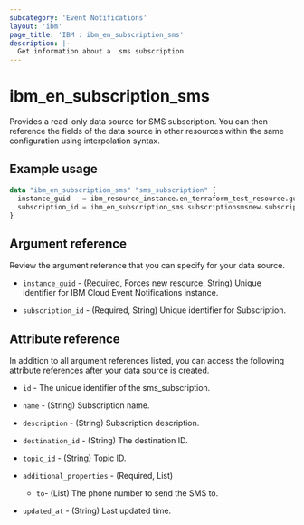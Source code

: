 ```yaml
---
subcategory: 'Event Notifications'
layout: 'ibm'
page_title: 'IBM : ibm_en_subscription_sms'
description: |-
  Get information about a  sms subscription
---
```


# ibm_en_subscription_sms

Provides a read-only data source for SMS subscription. You can then reference the fields of the data source in other resources within the same configuration using interpolation syntax.

## Example usage

```terraform
data "ibm_en_subscription_sms" "sms_subscription" {
  instance_guid   = ibm_resource_instance.en_terraform_test_resource.guid
  subscription_id = ibm_en_subscription_sms.subscriptionsmsnew.subscription_id
}
```

## Argument reference

Review the argument reference that you can specify for your data source.

- `instance_guid` - (Required, Forces new resource, String) Unique identifier for IBM Cloud Event Notifications instance.

- `subscription_id` - (Required, String) Unique identifier for Subscription.

## Attribute reference

In addition to all argument references listed, you can access the following attribute references after your data source is created.

- `id` - The unique identifier of the sms_subscription.

- `name` - (String) Subscription name.

- `description` - (String) Subscription description.

- `destination_id` - (String) The destination ID.

- `topic_id` - (String) Topic ID.

- `additional_properties` - (Required, List)

  - `to`- (List) The phone number to send the SMS to.

- `updated_at` - (String) Last updated time.
